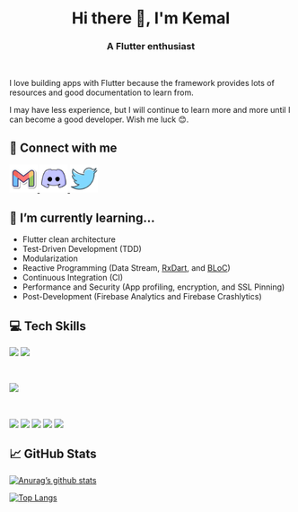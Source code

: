 <h1 align="center">Hi there 👋, I'm Kemal</h1>
<h3 align="center" style="font-weight: bold">A Flutter enthusiast</h3>

</br>

I love building apps with Flutter because the framework provides lots of resources and good documentation to learn from.

I may have less experience, but I will continue to learn more and more until I can become a good developer. Wish me luck 😊.

## 🤝 Connect with me

<a href="mailto:keidscode@gmail.com">
  <img 
    src="https://raw.githubusercontent.com/KeidsID/KeidsID/main/assets/icons/gmail-logo.png" 
    alt="Keids | Discord"
    width="50vw" />
</a>
<a href="https://discordapp.com/users/1027789230069518346">
  <img 
    src="https://raw.githubusercontent.com/KeidsID/KeidsID/main/assets/icons/discord-logo.png" 
    alt="Keids | Discord"
    width="50vw" />
</a>
<a href="https://twitter.com/keids_id">
  <img 
    src="https://raw.githubusercontent.com/KeidsID/KeidsID/main/assets/icons/twitter-logo.png" 
    alt="Keids | Discord"
    width="50vw" />
</a>

## 🌱 I’m currently learning...

[rxdart]: https://pub.dev/packages/rxdart
[bloc]: https://pub.dev/packages/flutter_bloc

- Flutter clean architecture
- Test-Driven Development (TDD)
- Modularization
- Reactive Programming (Data Stream, [RxDart][rxdart], and [BLoC][bloc])
- Continuous Integration (CI)
- Performance and Security (App profiling, encryption, and SSL Pinning)
- Post-Development (Firebase Analytics and Firebase Crashlytics)

## 💻 Tech Skills

![](https://img.shields.io/badge/Code-Dart-red?style=flat&logo=dart&logoColor=1cbcfc&color=1cacec)
![](https://img.shields.io/badge/Code-Javascript-red?style=flat&logo=javascript&color=f4dc1c)

</br>

![](https://img.shields.io/badge/Framework-Flutter-red?style=flat&logo=flutter&logoColor=1cbcfc&color=1cacec)

</br>

![](https://img.shields.io/badge/Tools-Firebase-red?style=flat&logo=firebase&color=fba30b)
![](https://img.shields.io/badge/Tools-Postman-red?style=flat&logo=postman&color=ff6c37)
![](https://img.shields.io/badge/Tools-NPM-red?style=flat&logo=npm&color=cb3837)
![](https://img.shields.io/badge/Tools-Git-red?style=flat&logo=git&color=f05032)
![](https://img.shields.io/badge/Tools-GitHub-red?style=flat&logo=gitHub&color=181717)

## 📈 GitHub Stats

[![Anurag’s github stats](https://github-readme-stats.vercel.app/api?username=KeidsID)](https://github.com/KeidsID)

[![Top Langs](https://github-readme-stats.vercel.app/api/top-langs/?username=KeidsID&layout=compact)](https://github.com/KeidsID)

<!---
KeidsID/KeidsID is a ✨ special ✨ repository because its `README.md` (this file) appears on your GitHub profile.
You can click the Preview link to take a look at your changes.

Here are some ideas to get you started:

- 🔭 I’m currently working on ...
- 🌱 I’m currently learning ...
- 👯 I’m looking to collaborate on ...
- 🤔 I’m looking for help with ...
- 💬 Ask me about ...
- 📫 How to reach me: ...
- 😄 Pronouns: ...
- ⚡ Fun fact: ...
--->
